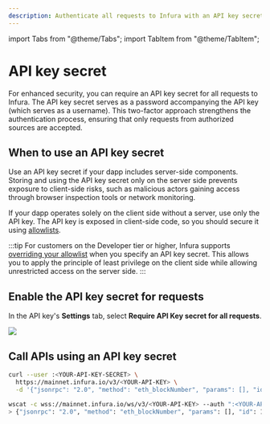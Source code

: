 ```yaml
---
description: Authenticate all requests to Infura with an API key secret.
---
```


import Tabs from "@theme/Tabs";
import TabItem from "@theme/TabItem";

# API key secret

For enhanced security, you can require an API key secret for all requests to Infura. The API key
secret serves as a password accompanying the API key (which serves as a username). This two-factor
approach strengthens the authentication process, ensuring that only requests from authorized sources
are accepted.

## When to use an API key secret

Use an API key secret if your dapp includes server-side components. Storing and using the API key
secret only on the server side prevents exposure to client-side risks, such as malicious actors
gaining access through browser inspection tools or network monitoring.

If your dapp operates solely on the client side without a server, use only the API key.
The API key is exposed in client-side code, so you should secure it using [allowlists](use-an-allowlist.md).

:::tip
For customers on the Developer tier or higher, Infura supports [overriding your allowlist](use-an-allowlist.md#overide-your-allowlist-settings)
when you specify an API key secret. This allows you to apply the principle of least privilege on the
client side while allowing unrestricted access on the server side.
:::

## Enable the API key secret for requests

In the API key's **Settings** tab, select **Require API Key secret for all requests**.

<div class="left-align-container">
  <div class="img-large">
    <img
      src={require("../../../images/security-page.png").default}
    />
  </div>
</div>

## Call APIs using an API key secret

<Tabs>
  <TabItem value="HTTPS" label="HTTPS" default>

```bash
curl --user :<YOUR-API-KEY-SECRET> \
  https://mainnet.infura.io/v3/<YOUR-API-KEY> \
  -d '{"jsonrpc": "2.0", "method": "eth_blockNumber", "params": [], "id": 1}'
```

  </TabItem>
  <TabItem value="WebSocket" label="WebSocket" >

```bash
wscat -c wss://mainnet.infura.io/ws/v3/<YOUR-API-KEY> --auth ":<YOUR-API-KEY-SECRET>"
> {"jsonrpc": "2.0", "method": "eth_blockNumber", "params": [], "id": 1}
```

  </TabItem>
</Tabs>
